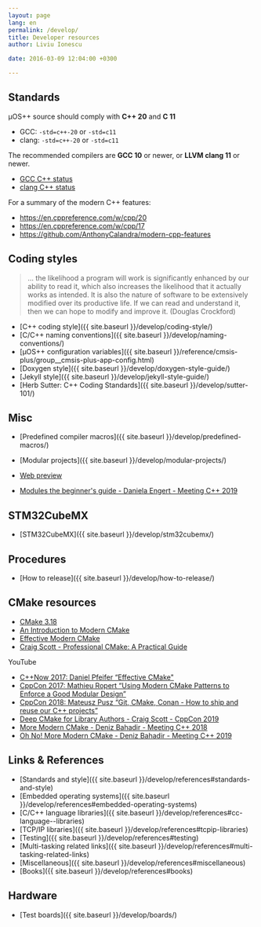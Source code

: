 ```yaml
---
layout: page
lang: en
permalink: /develop/
title: Developer resources
author: Liviu Ionescu

date: 2016-03-09 12:04:00 +0300

---
```


## Standards

µOS++ source should comply with **C++ 20** and **C 11**

- GCC: `-std=c++-20` or `-std=c11`
- clang: `-std=c++-20` or `-std=c11`

The recommended compilers are **GCC 10** or newer, or
**LLVM clang 11** or newer.

- [GCC C++ status](https://gcc.gnu.org/projects/cxx-status.html)
- [clang C++ status](https://clang.llvm.org/cxx_status.html)

For a summary of the modern C++ features:

- <https://en.cppreference.com/w/cpp/20>
- <https://en.cppreference.com/w/cpp/17>
- <https://github.com/AnthonyCalandra/modern-cpp-features>

## Coding styles

> ... the likelihood a program will work is significantly enhanced by our ability to read it, which also increases the likelihood that it actually works as intended. It is also the nature of software to be extensively modified over its productive life. If we can read and understand it, then we can hope to modify and improve it. (Douglas Crockford)

- [C++ coding style]({{ site.baseurl }}/develop/coding-style/)
- [C/C++ naming conventions]({{ site.baseurl }}/develop/naming-conventions/)
- [µOS++ configuration variables]({{ site.baseurl }}/reference/cmsis-plus/group__cmsis-plus-app-config.html)
- [Doxygen style]({{ site.baseurl }}/develop/doxygen-style-guide/)
- [Jekyll style]({{ site.baseurl }}/develop/jekyll-style-guide/)
- [Herb Sutter: C++ Coding Standards]({{ site.baseurl }}/develop/sutter-101/)

## Misc

- [Predefined compiler macros]({{ site.baseurl }}/develop/predefined-macros/)
- [Modular projects]({{ site.baseurl }}/develop/modular-projects/)
- [Web preview](https://micro-os-plus.github.io/web-preview/)

- [Modules the beginner's guide - Daniela Engert - Meeting C++ 2019](https://www.youtube.com/watch?v=Kqo-jIq4V3I)

## STM32CubeMX

- [STM32CubeMX]({{ site.baseurl }}/develop/stm32cubemx/)

## Procedures

- [How to release]({{ site.baseurl }}/develop/how-to-release/)

## CMake resources

- [CMake 3.18](https://cmake.org/cmake/help/v3.18/)
- [An Introduction to Modern CMake](https://cliutils.gitlab.io/modern-cmake/)
- [Effective Modern CMake](https://gist.github.com/mbinna/c61dbb39bca0e4fb7d1f73b0d66a4fd1)
- [Craig Scott - Professional CMake: A Practical Guide](https://crascit.com/professional-cmake/)

YouTube

- [C++Now 2017: Daniel Pfeifer “Effective CMake"](https://www.youtube.com/watch?v=bsXLMQ6WgIk)
- [CppCon 2017: Mathieu Ropert “Using Modern CMake Patterns to Enforce a Good Modular Design”](https://www.youtube.com/watch?v=eC9-iRN2b04)
- [CppCon 2018: Mateusz Pusz “Git, CMake, Conan - How to ship and reuse our C++ projects”](https://www.youtube.com/watch?v=S4QSKLXdTtA)
- [Deep CMake for Library Authors - Craig Scott - CppCon 2019](https://www.youtube.com/watch?v=m0DwB4OvDXk)
- [More Modern CMake - Deniz Bahadir - Meeting C++ 2018](https://www.youtube.com/watch?v=y7ndUhdQuU8)
- [Oh No! More Modern CMake - Deniz Bahadir - Meeting C++ 2019](https://www.youtube.com/watch?v=y9kSr5enrSk)

## Links & References

- [Standards and style]({{ site.baseurl }}/develop/references#standards-and-style)
- [Embedded operating systems]({{ site.baseurl }}/develop/references#embedded-operating-systems)
- [C/C++ language libraries]({{ site.baseurl }}/develop/references#cc-language--libraries)
- [TCP/IP libraries]({{ site.baseurl }}/develop/references#tcpip-libraries)
- [Testing]({{ site.baseurl }}/develop/references#testing)
- [Multi-tasking related links]({{ site.baseurl }}/develop/references#multi-tasking-related-links)
- [Miscellaneous]({{ site.baseurl }}/develop/references#miscellaneous)
- [Books]({{ site.baseurl }}/develop/references#books)

## Hardware

- [Test boards]({{ site.baseurl }}/develop/boards/)
